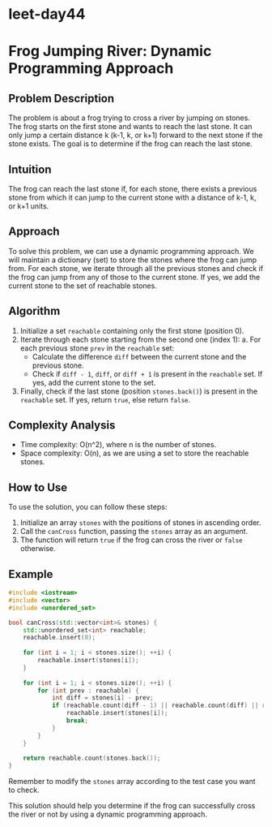 # leet-day44

# Frog Jumping River: Dynamic Programming Approach

## Problem Description

The problem is about a frog trying to cross a river by jumping on stones. The frog starts on the first stone and wants to reach the last stone. It can only jump a certain distance k (k-1, k, or k+1) forward to the next stone if the stone exists. The goal is to determine if the frog can reach the last stone.

## Intuition

The frog can reach the last stone if, for each stone, there exists a previous stone from which it can jump to the current stone with a distance of k-1, k, or k+1 units.

## Approach

To solve this problem, we can use a dynamic programming approach. We will maintain a dictionary (set) to store the stones where the frog can jump from. For each stone, we iterate through all the previous stones and check if the frog can jump from any of those to the current stone. If yes, we add the current stone to the set of reachable stones.

## Algorithm

1. Initialize a set `reachable` containing only the first stone (position 0).
2. Iterate through each stone starting from the second one (index 1):
   a. For each previous stone `prev` in the `reachable` set:
      - Calculate the difference `diff` between the current stone and the previous stone.
      - Check if `diff - 1`, `diff`, or `diff + 1` is present in the `reachable` set. If yes, add the current stone to the set.
3. Finally, check if the last stone (position `stones.back()`) is present in the `reachable` set. If yes, return `true`, else return `false`.

## Complexity Analysis

- Time complexity: O(n^2), where n is the number of stones.
- Space complexity: O(n), as we are using a set to store the reachable stones.

## How to Use

To use the solution, you can follow these steps:

1. Initialize an array `stones` with the positions of stones in ascending order.
2. Call the `canCross` function, passing the `stones` array as an argument.
3. The function will return `true` if the frog can cross the river or `false` otherwise.

## Example

```cpp
#include <iostream>
#include <vector>
#include <unordered_set>

bool canCross(std::vector<int>& stones) {
    std::unordered_set<int> reachable;
    reachable.insert(0);
    
    for (int i = 1; i < stones.size(); ++i) {
        reachable.insert(stones[i]);
    }
    
    for (int i = 1; i < stones.size(); ++i) {
        for (int prev : reachable) {
            int diff = stones[i] - prev;
            if (reachable.count(diff - 1) || reachable.count(diff) || reachable.count(diff + 1)) {
                reachable.insert(stones[i]);
                break;
            }
        }
    }
    
    return reachable.count(stones.back());
}

```

Remember to modify the `stones` array according to the test case you want to check.

This solution should help you determine if the frog can successfully cross the river or not by using a dynamic programming approach.

